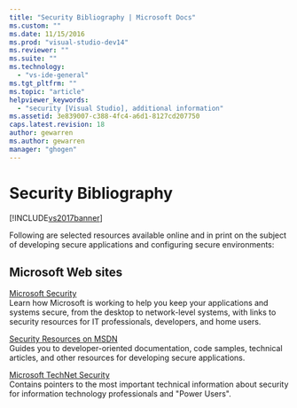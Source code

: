 ```yaml
---
title: "Security Bibliography | Microsoft Docs"
ms.custom: ""
ms.date: 11/15/2016
ms.prod: "visual-studio-dev14"
ms.reviewer: ""
ms.suite: ""
ms.technology: 
  - "vs-ide-general"
ms.tgt_pltfrm: ""
ms.topic: "article"
helpviewer_keywords: 
  - "security [Visual Studio], additional information"
ms.assetid: 3e839007-c388-4fc4-a6d1-8127cd207750
caps.latest.revision: 18
author: gewarren
ms.author: gewarren
manager: "ghogen"
---
```

# Security Bibliography
[!INCLUDE[vs2017banner](../includes/vs2017banner.md)]

Following are selected resources available online and in print on the subject of developing secure applications and configuring secure environments:  
  
## Microsoft Web sites  
 [Microsoft Security](http://go.microsoft.com/fwlink/?LinkId=55529)  
 Learn how Microsoft is working to help you keep your applications and systems secure, from the desktop to network-level systems, with links to security resources for IT professionals, developers, and home users.  
  
 [Security Resources on MSDN](http://go.microsoft.com/fwlink/?LinkID=25440)  
 Guides you to developer-oriented documentation, code samples, technical articles, and other resources for developing secure applications.  
  
 [Microsoft TechNet Security](http://go.microsoft.com/fwlink/?LinkId=67991)  
 Contains pointers to the most important technical information about security for information technology professionals and "Power Users".



